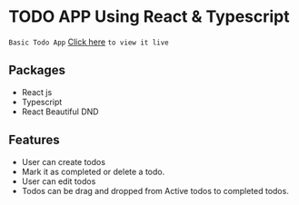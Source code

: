 # TODO APP Using React & Typescript

`Basic Todo App` [Click here](https://task-tracker-pi.vercel.app/) `to view it live`

## Packages

- React js
- Typescript
- React Beautiful DND

## Features

- User can create todos
- Mark it as completed or delete a todo.
- User can edit todos
- Todos can be drag and dropped from Active todos to completed todos.
